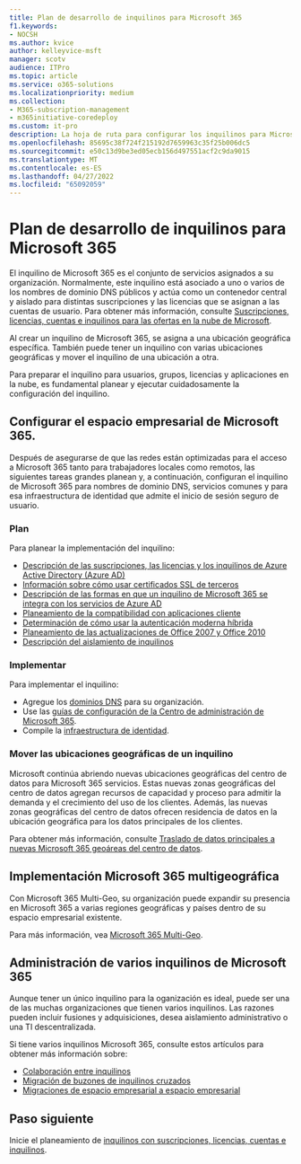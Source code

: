 ```yaml
---
title: Plan de desarrollo de inquilinos para Microsoft 365
f1.keywords:
- NOCSH
ms.author: kvice
author: kelleyvice-msft
manager: scotv
audience: ITPro
ms.topic: article
ms.service: o365-solutions
ms.localizationpriority: medium
ms.collection:
- M365-subscription-management
- m365initiative-coredeploy
ms.custom: it-pro
description: La hoja de ruta para configurar los inquilinos para Microsoft 365.
ms.openlocfilehash: 85695c38f724f215192d7659963c35f25b006dc5
ms.sourcegitcommit: e50c13d9be3ed05ecb156d497551acf2c9da9015
ms.translationtype: MT
ms.contentlocale: es-ES
ms.lasthandoff: 04/27/2022
ms.locfileid: "65092059"
---
```

# <a name="tenant-roadmap-for-microsoft-365"></a>Plan de desarrollo de inquilinos para Microsoft 365

El inquilino de Microsoft 365 es el conjunto de servicios asignados a su organización. Normalmente, este inquilino está asociado a uno o varios de los nombres de dominio DNS públicos y actúa como un contenedor central y aislado para distintas suscripciones y las licencias que se asignan a las cuentas de usuario. Para obtener más información, consulte [Suscripciones, licencias, cuentas e inquilinos para las ofertas en la nube de Microsoft](subscriptions-licenses-accounts-and-tenants-for-microsoft-cloud-offerings.md).

Al crear un inquilino de Microsoft 365, se asigna a una ubicación geográfica específica. También puede tener un inquilino con varias ubicaciones geográficas y mover el inquilino de una ubicación a otra.

Para preparar el inquilino para usuarios, grupos, licencias y aplicaciones en la nube, es fundamental planear y ejecutar cuidadosamente la configuración del inquilino.

## <a name="set-up-your-microsoft-365-tenant"></a>Configurar el espacio empresarial de Microsoft 365.

Después de asegurarse de que las redes están optimizadas para el acceso a Microsoft 365 tanto para trabajadores locales como remotos, las siguientes tareas grandes planean y, a continuación, configuran el inquilino de Microsoft 365 para nombres de dominio DNS, servicios comunes y para esa infraestructura de identidad que admite el inicio de sesión seguro de usuario.

### <a name="plan"></a>Plan

Para planear la implementación del inquilino:

- [Descripción de las suscripciones, las licencias y los inquilinos de Azure Active Directory (Azure AD)](subscriptions-licenses-accounts-and-tenants-for-microsoft-cloud-offerings.md)
- [Información sobre cómo usar certificados SSL de terceros](plan-for-third-party-ssl-certificates.md)
- [Descripción de las formas en que un inquilino de Microsoft 365 se integra con los servicios de Azure AD](integrated-apps-and-azure-ads.md)
- [Planeamiento de la compatibilidad con aplicaciones cliente](microsoft-365-client-support-certificate-based-authentication.md)
- [Determinación de cómo usar la autenticación moderna híbrida](hybrid-modern-auth-overview.md)
- [Planeamiento de las actualizaciones de Office 2007 y Office 2010](plan-upgrade-previous-versions-office.md)
- [Descripción del aislamiento de inquilinos](/compliance/assurance/microsoft-365-isolation-controls)

### <a name="deploy"></a>Implementar

Para implementar el inquilino: 

- Agregue los [dominios DNS](../admin/setup/add-domain.md) para su organización.
- Use las [guías de configuración de la Centro de administración de Microsoft 365](setup-guides-for-microsoft-365.md).
- Compile la [infraestructura de identidad](deploy-identity-solution-overview.md).

### <a name="move-a-tenants-geographic-locations"></a>Mover las ubicaciones geográficas de un inquilino

Microsoft continúa abriendo nuevas ubicaciones geográficas del centro de datos para Microsoft 365 servicios. Estas nuevas zonas geográficas del centro de datos agregan recursos de capacidad y proceso para admitir la demanda y el crecimiento del uso de los clientes. Además, las nuevas zonas geográficas del centro de datos ofrecen residencia de datos en la ubicación geográfica para los datos principales de los clientes.

Para obtener más información, consulte [Traslado de datos principales a nuevas Microsoft 365 geoáreas del centro de datos](moving-data-to-new-datacenter-geos.md).


## <a name="deploy-microsoft-365-multi-geo"></a>Implementación Microsoft 365 multigeográfica

Con Microsoft 365 Multi-Geo, su organización puede expandir su presencia en Microsoft 365 a varias regiones geográficas y países dentro de su espacio empresarial existente.

Para más información, vea [Microsoft 365 Multi-Geo](microsoft-365-multi-geo.md).

## <a name="manage-multiple-microsoft-365-tenants"></a>Administración de varios inquilinos de Microsoft 365 

Aunque tener un único inquilino para la oganización es ideal, puede ser una de las muchas organizaciones que tienen varios inquilinos. Las razones pueden incluir fusiones y adquisiciones, desea aislamiento administrativo o una TI descentralizada.

Si tiene varios inquilinos Microsoft 365, consulte estos artículos para obtener más información sobre:

- [Colaboración entre inquilinos](microsoft-365-inter-tenant-collaboration.md)
- [Migración de buzones de inquilinos cruzados](cross-tenant-mailbox-migration.md)
- [Migraciones de espacio empresarial a espacio empresarial](microsoft-365-tenant-to-tenant-migrations.md)

## <a name="next-step"></a>Paso siguiente

Inicie el planeamiento de [inquilinos con suscripciones, licencias, cuentas e inquilinos](subscriptions-licenses-accounts-and-tenants-for-microsoft-cloud-offerings.md).